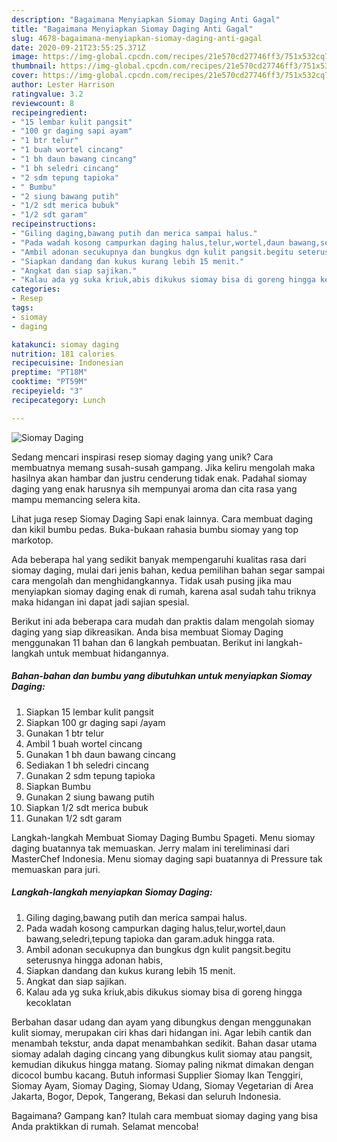 ```yaml
---
description: "Bagaimana Menyiapkan Siomay Daging Anti Gagal"
title: "Bagaimana Menyiapkan Siomay Daging Anti Gagal"
slug: 4678-bagaimana-menyiapkan-siomay-daging-anti-gagal
date: 2020-09-21T23:55:25.371Z
image: https://img-global.cpcdn.com/recipes/21e570cd27746ff3/751x532cq70/siomay-daging-foto-resep-utama.jpg
thumbnail: https://img-global.cpcdn.com/recipes/21e570cd27746ff3/751x532cq70/siomay-daging-foto-resep-utama.jpg
cover: https://img-global.cpcdn.com/recipes/21e570cd27746ff3/751x532cq70/siomay-daging-foto-resep-utama.jpg
author: Lester Harrison
ratingvalue: 3.2
reviewcount: 8
recipeingredient:
- "15 lembar kulit pangsit"
- "100 gr daging sapi ayam"
- "1 btr telur"
- "1 buah wortel cincang"
- "1 bh daun bawang cincang"
- "1 bh seledri cincang"
- "2 sdm tepung tapioka"
- " Bumbu"
- "2 siung bawang putih"
- "1/2 sdt merica bubuk"
- "1/2 sdt garam"
recipeinstructions:
- "Giling daging,bawang putih dan merica sampai halus."
- "Pada wadah kosong campurkan daging halus,telur,wortel,daun bawang,seledri,tepung tapioka dan garam.aduk hingga rata."
- "Ambil adonan secukupnya dan bungkus dgn kulit pangsit.begitu seterusnya hingga adonan habis,"
- "Siapkan dandang dan kukus kurang lebih 15 menit."
- "Angkat dan siap sajikan."
- "Kalau ada yg suka kriuk,abis dikukus siomay bisa di goreng hingga kecoklatan"
categories:
- Resep
tags:
- siomay
- daging

katakunci: siomay daging 
nutrition: 181 calories
recipecuisine: Indonesian
preptime: "PT18M"
cooktime: "PT59M"
recipeyield: "3"
recipecategory: Lunch

---
```



![Siomay Daging](https://img-global.cpcdn.com/recipes/21e570cd27746ff3/751x532cq70/siomay-daging-foto-resep-utama.jpg)

Sedang mencari inspirasi resep siomay daging yang unik? Cara membuatnya memang susah-susah gampang. Jika keliru mengolah maka hasilnya akan hambar dan justru cenderung tidak enak. Padahal siomay daging yang enak harusnya sih mempunyai aroma dan cita rasa yang mampu memancing selera kita.

Lihat juga resep Siomay Daging Sapi enak lainnya. Cara membuat daging dan kikil bumbu pedas. Buka-bukaan rahasia bumbu siomay yang top markotop.

Ada beberapa hal yang sedikit banyak mempengaruhi kualitas rasa dari siomay daging, mulai dari jenis bahan, kedua pemilihan bahan segar sampai cara mengolah dan menghidangkannya. Tidak usah pusing jika mau menyiapkan siomay daging enak di rumah, karena asal sudah tahu triknya maka hidangan ini dapat jadi sajian spesial.


Berikut ini ada beberapa cara mudah dan praktis dalam mengolah siomay daging yang siap dikreasikan. Anda bisa membuat Siomay Daging menggunakan 11 bahan dan 6 langkah pembuatan. Berikut ini langkah-langkah untuk membuat hidangannya.

<!--inarticleads1-->

##### Bahan-bahan dan bumbu yang dibutuhkan untuk menyiapkan Siomay Daging:

1. Siapkan 15 lembar kulit pangsit
1. Siapkan 100 gr daging sapi /ayam
1. Gunakan 1 btr telur
1. Ambil 1 buah wortel cincang
1. Gunakan 1 bh daun bawang cincang
1. Sediakan 1 bh seledri cincang
1. Gunakan 2 sdm tepung tapioka
1. Siapkan  Bumbu
1. Gunakan 2 siung bawang putih
1. Siapkan 1/2 sdt merica bubuk
1. Gunakan 1/2 sdt garam


Langkah-langkah Membuat Siomay Daging Bumbu Spageti. Menu siomay daging buatannya tak memuaskan. Jerry malam ini tereliminasi dari MasterChef Indonesia. Menu siomay daging sapi buatannya di Pressure tak memuaskan para juri. 

<!--inarticleads2-->

##### Langkah-langkah menyiapkan Siomay Daging:

1. Giling daging,bawang putih dan merica sampai halus.
1. Pada wadah kosong campurkan daging halus,telur,wortel,daun bawang,seledri,tepung tapioka dan garam.aduk hingga rata.
1. Ambil adonan secukupnya dan bungkus dgn kulit pangsit.begitu seterusnya hingga adonan habis,
1. Siapkan dandang dan kukus kurang lebih 15 menit.
1. Angkat dan siap sajikan.
1. Kalau ada yg suka kriuk,abis dikukus siomay bisa di goreng hingga kecoklatan


Berbahan dasar udang dan ayam yang dibungkus dengan menggunakan kulit siomay, merupakan ciri khas dari hidangan ini. Agar lebih cantik dan menambah tekstur, anda dapat menambahkan sedikit. Bahan dasar utama siomay adalah daging cincang yang dibungkus kulit siomay atau pangsit, kemudian dikukus hingga matang. Siomay paling nikmat dimakan dengan dicocol bumbu kacang. Butuh informasi Supplier Siomay Ikan Tenggiri, Siomay Ayam, Siomay Daging, Siomay Udang, Siomay Vegetarian di Area Jakarta, Bogor, Depok, Tangerang, Bekasi dan seluruh Indonesia. 

Bagaimana? Gampang kan? Itulah cara membuat siomay daging yang bisa Anda praktikkan di rumah. Selamat mencoba!
